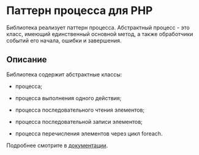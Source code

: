 # Паттерн процесса для PHP

Библиотека реализует паттерн процесса. Абстрактный процесс - это класс, имеющий единственный основной метод, а также обработчики событий его начала, ошибки и завершения.

## Описание

Библиотека содержит абстрактные классы:

* процесса;

* процесса выполнения одного действия;

* процесса последовательного чтения элементов;

* процесса последовательной записи элементов;

* процесса перечисления элементов через цикл foreach.

Подробнее смотрите в [документации](https://gleb-mihalkov.github.io/php-process/).